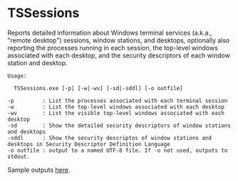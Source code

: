 # TSSessions

Reports detailed information about Windows terminal services (a.k.a., "remote desktop") sessions, window stations, and desktops,
optionally also reporting the processes running in each session, the top-level windows associated with each desktop, and the
security descriptors of each window station and desktop.

```
Usage:

  TSSessions.exe [-p] [-w|-wv] [-sd|-sddl] [-o outfile]

-p         : List the processes associated with each terminal session
-w         : List the top-level windows associated with each desktop
-wv        : List the visible top-level windows associated with each desktop
-sd        : Show the detailed security descriptors of window stations and desktops
-sddl      : Show the security descriptos of window stations and desktops in Security Descriptor Definition Language
-o outfile : output to a named UTF-8 file. If -o not used, outputs to stdout.
```

Sample outputs [here](https://github.com/AaronMargosis/TSSessions/tree/master/Sample%20outputs).
